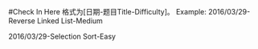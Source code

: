 #Check In Here
格式为[日期-题目Title-Difficulty]。
Example: 2016/03/29-Reverse Linked List-Medium

2016/03/29-Selection Sort-Easy
